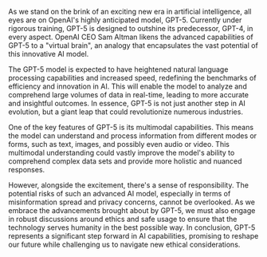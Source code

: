 As we stand on the brink of an exciting new era in artificial intelligence, all eyes are on OpenAI's highly anticipated model, GPT-5. Currently under rigorous training, GPT-5 is designed to outshine its predecessor, GPT-4, in every aspect. OpenAI CEO Sam Altman likens the advanced capabilities of GPT-5 to a "virtual brain", an analogy that encapsulates the vast potential of this innovative AI model. 

The GPT-5 model is expected to have heightened natural language processing capabilities and increased speed, redefining the benchmarks of efficiency and innovation in AI. This will enable the model to analyze and comprehend large volumes of data in real-time, leading to more accurate and insightful outcomes. In essence, GPT-5 is not just another step in AI evolution, but a giant leap that could revolutionize numerous industries.

One of the key features of GPT-5 is its multimodal capabilities. This means the model can understand and process information from different modes or forms, such as text, images, and possibly even audio or video. This multimodal understanding could vastly improve the model's ability to comprehend complex data sets and provide more holistic and nuanced responses.

However, alongside the excitement, there's a sense of responsibility. The potential risks of such an advanced AI model, especially in terms of misinformation spread and privacy concerns, cannot be overlooked. As we embrace the advancements brought about by GPT-5, we must also engage in robust discussions around ethics and safe usage to ensure that the technology serves humanity in the best possible way. In conclusion, GPT-5 represents a significant step forward in AI capabilities, promising to reshape our future while challenging us to navigate new ethical considerations.